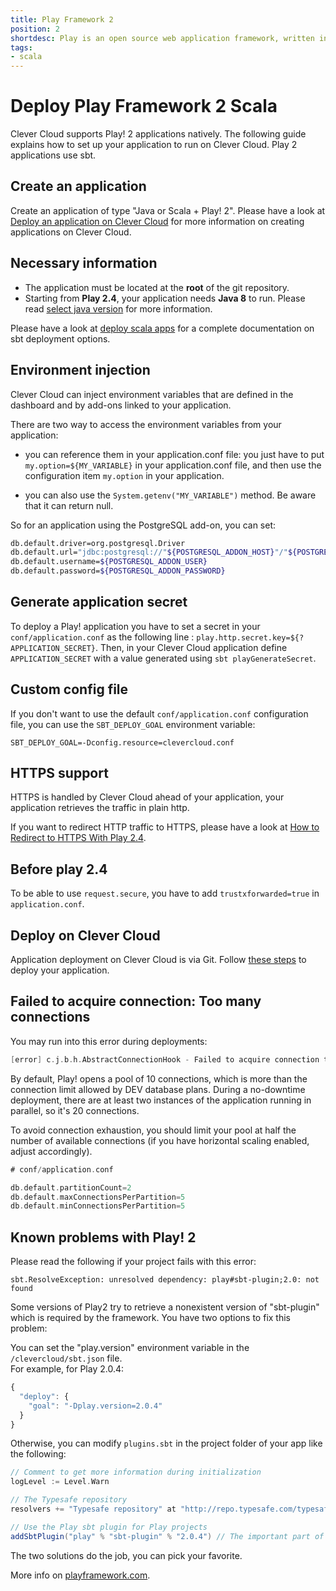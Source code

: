 ```yaml
---
title: Play Framework 2
position: 2
shortdesc: Play is an open source web application framework, written in Scala and Java, which follows the model–view–controller (MVC) architectural pattern.
tags:
- scala
---
```


# Deploy Play Framework 2 Scala

Clever Cloud supports Play! 2 applications natively. The following guide
explains how to set up your application to run on Clever Cloud. Play 2
applications use sbt.

## Create an application

Create an application of type "Java or Scala + Play! 2". Please have a look at
[Deploy an application on Clever
Cloud](/doc/clever-cloud-overview/add-application/) for more information on
creating applications on Clever Cloud.

## Necessary information

* The application must be located at the **root** of the git repository.
* Starting from **Play 2.4**, your application needs **Java 8** to run. Please read [select java version](https://www.clever-cloud.com/doc/java/select-java-version/) for more information.

Please have a look at [deploy scala apps](/doc/scala/scala) for a complete
documentation on sbt deployment options.

## Environment injection

Clever Cloud can inject environment variables that are defined in the
dashboard and by add-ons linked to your application.

There are two way to access the environment variables from your application:

 * you can reference them in your application.conf file:
   you just have to put `my.option=${MY_VARIABLE}` in your application.conf file, and then use
   the configuration item `my.option` in your application.

 * you can also use the `System.getenv("MY_VARIABLE")` method. Be aware that it can return null.

So for an application using the PostgreSQL add-on, you can set:

```bash
db.default.driver=org.postgresql.Driver
db.default.url="jdbc:postgresql://"${POSTGRESQL_ADDON_HOST}"/"${POSTGRESQL_ADDON_DB}
db.default.username=${POSTGRESQL_ADDON_USER}
db.default.password=${POSTGRESQL_ADDON_PASSWORD}
```
## Generate application secret

To deploy a Play! application you have to set a secret in your `conf/application.conf` as the following line : `play.http.secret.key=${?APPLICATION_SECRET}`. Then, in your Clever Cloud application define `APPLICATION_SECRET` with a value generated using `sbt playGenerateSecret`.

## Custom config file

If you don't want to use the default `conf/application.conf` configuration
file, you can use the `SBT_DEPLOY_GOAL` environment variable:

```
SBT_DEPLOY_GOAL=-Dconfig.resource=clevercloud.conf
```

## HTTPS support

HTTPS is handled by Clever Cloud ahead of your application, your application
retrieves the traffic in plain http.

If you want to redirect HTTP traffic to HTTPS, please have a look at [How to
Redirect to HTTPS With Play
2.4](https://www.clever-cloud.com/blog/engineering/2015/12/01/redirect-to-https-in-play/).

## Before play 2.4

To be able to use `request.secure`, you have to add `trustxforwarded=true` in
`application.conf`.

## Deploy on Clever Cloud

Application deployment on Clever Cloud is via Git. Follow [these steps](/doc/clever-cloud-overview/add-application/) to deploy your application.


## Failed to acquire connection: Too many connections

You may run into this error during deployments:

``` scala
[error] c.j.b.h.AbstractConnectionHook - Failed to acquire connection to jdbc:<address> Sleeping for 1000ms and trying again. Attempts left: 10. Exception: null.Message:FATAL: too many connections for role "<user>"
```

By default, Play! opens a pool of 10 connections, which is more than the
connection limit allowed by DEV database plans. During a no-downtime
deployment, there are at least two instances of the application running in
parallel, so it's 20 connections.

To avoid connection exhaustion, you should limit your pool at half the number
of available connections (if you have horizontal scaling enabled, adjust
accordingly).

``` scala
# conf/application.conf

db.default.partitionCount=2
db.default.maxConnectionsPerPartition=5
db.default.minConnectionsPerPartition=5
```

## Known problems with Play! 2

Please read the following if your project fails with this error:  

`sbt.ResolveException: unresolved dependency: play#sbt-plugin;2.0: not found`

Some versions of Play2 try to retrieve a nonexistent version of
"sbt-plugin" which is required by the framework.
You have two options to fix this problem:

You can set the "play.version" environment variable in the
`/clevercloud/sbt.json` file.  
For example, for Play 2.0.4:

``` javascript
{
  "deploy": {
    "goal": "-Dplay.version=2.0.4"
  }
}
```

Otherwise, you can modify `plugins.sbt` in the project folder of your
app like the following:

``` scala
// Comment to get more information during initialization
logLevel := Level.Warn

// The Typesafe repository
resolvers += "Typesafe repository" at "http://repo.typesafe.com/typesafe/releases/"

// Use the Play sbt plugin for Play projects
addSbtPlugin("play" % "sbt-plugin" % "2.0.4") // The important part of the configuration
```

The two solutions do the job, you can pick your favorite.

More info on <a target="_blank" href="http://www.playframework.com">playframework.com</a>.
